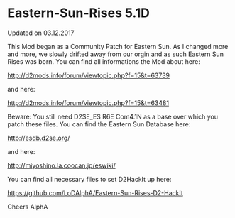 # Eastern-Sun-Rises 5.1D

Updated on 03.12.2017

This Mod began as a Community Patch for Eastern Sun. As I changed more and more, we slowly drifted away from our orgin and as such Eastern Sun Rises was born. You can find all informations the Mod about here:

http://d2mods.info/forum/viewtopic.php?f=15&t=63739

and here:

http://d2mods.info/forum/viewtopic.php?f=15&t=63481

Beware: You still need D2SE_ES R6E Com4.1N as a base over which you patch these files. You can find the Eastern Sun Database here: 

http://esdb.d2se.org/

and here:

http://miyoshino.la.coocan.jp/eswiki/

You can find all necessary files to set D2HackIt up here:

https://github.com/LoDAlphA/Eastern-Sun-Rises-D2-HackIt

Cheers
AlphA

